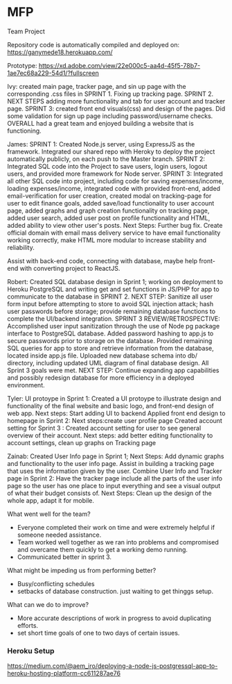 # MFP
Team Project

Repository code is automatically compiled and deployed on:
https://ganymede18.herokuapp.com/

Prototype: https://xd.adobe.com/view/22e000c5-aa4d-45f5-78b7-1ae7ec68a229-54d1/?fullscreen


Ivy: created main page, tracker page, and sin up page with the corresponding .css files in SPRINT 1.  Fixing up tracking page. SPRINT 2. NEXT STEPS adding more functionality and tab for user account and tracker page. SPRINT 3: created front end visuals(css)  and design of the pages. Did some validation for sign up page including password/username checks. OVERALL had a great team and enjoyed building a website that is functioning.  

James: 
SPRINT 1: Created Node.js server, using ExpressJS as the framework. Integrated our shared repo with Heroky to deploy the project automatically publicly, on each push to the Master branch.
SPRINT 2: Integrated SQL code into the Project to save users, login users, logout users, and provided more framework for Node server.
SPRINT 3: Integrated all other SQL code into project, including code for saving expenses/income, loading expenses/income, integrated code with provided front-end, added email-verification for user creation, created modal on tracking-page for user to edit finance goals, added save/load functionality to user account page, added graphs and graph creation functionality on tracking page, added user search, added user post on profile functionality and HTML, added ability to view other user's posts.
Next Steps: Further bug fix. Create official domain with email mass delivery service to have email functionality working correctly, make HTML more modular to increase stability and reliability.

Assist with back-end code, connecting with database, maybe help front-end with converting project to ReactJS.

Robert: Created SQL database design in Sprint 1; working on deployment to Heroku PostgreSQL and writing get and set functions in JS/PHP for app to communicate to the database in SPRINT 2. NEXT STEP: Sanitize all user form input before attempting to store to avoid SQL injection attack; hash user passwords before storage; provide remaining database functions to complete the UI/backend integration. SPRINT 3 REVIEW/RETROSPECTIVE: Accomplished user input sanitization through the use of Node pg package interface to PostgreSQL database. Added password hashing to app.js to secure passwords prior to storage on the database. Provided remaining SQL queries for app to store and retrieve information from the database, located inside app.js file. Uploaded new database schema into db/ directory, including updated UML diagram of final database design. All Sprint 3 goals were met. NEXT STEP: Continue expanding app capabilities and possibly redesign database for more efficiency in a deployed environment.

Tyler:
UI protoype in Sprint 1:
Created a UI protoype to illustrate design and functionality of the final website and basic logo, and front-end design of web app.
Next steps: Start adding UI to backend
Applied front end design to homepage in Sprint 2:
Next steps:create user profile page
Created account setting for Sprint 3 :
Created account setting for user to see general overview of their account.
Next steps: add better editing functionality to account settings, clean up graphs on Tracking page

Zainab:
Created User Info page in Sprint 1;
Next Steps: Add dynamic graphs and functionality to the user info page. Assist in building a tracking page that uses the information given by the user.
Combine User Info and Tracker page in Sprint 2: Have the tracker page include all the parts of the user info page so the user has one place to input everything and see a visual output of what their budget consists of.
Next Steps: Clean up the design of the whole app, adapt it for mobile.

What went well for the team?
- Everyone completed their work on time and were extremely helpful if someone needed assistance.
- Team worked well together as we ran into problems and compromised and overcame them quickly to get a working demo running.
- Communicated better in sprint 3.

What might be impeding us from performing better?
- Busy/conflicting schedules
- setbacks of database construction. just waiting to get thinggs setup.

What can we do to improve?
- More accurate descriptions of work in progress to avoid duplicating efforts.
- set short time goals of one to two days of certain issues.

### Heroku Setup
https://medium.com/@aem_iro/deploying-a-node-js-postgressql-app-to-heroku-hosting-platform-cc611287ae76

